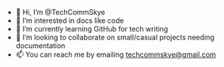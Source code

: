 - 👋 Hi, I’m @TechCommSkye
- 👀 I’m interested in docs like code
- 🌱 I’m currently learning GitHub for tech writing
- 💞️ I’m looking to collaborate on small/casual projects needing documentation
- 📫 You can reach me by emailing techcommskye@gmail.com 

<!---
TechCommSkye/TechCommSkye is a ✨ special ✨ repository because its `README.md` (this file) appears on your GitHub profile.
You can click the Preview link to take a look at your changes.
--->
